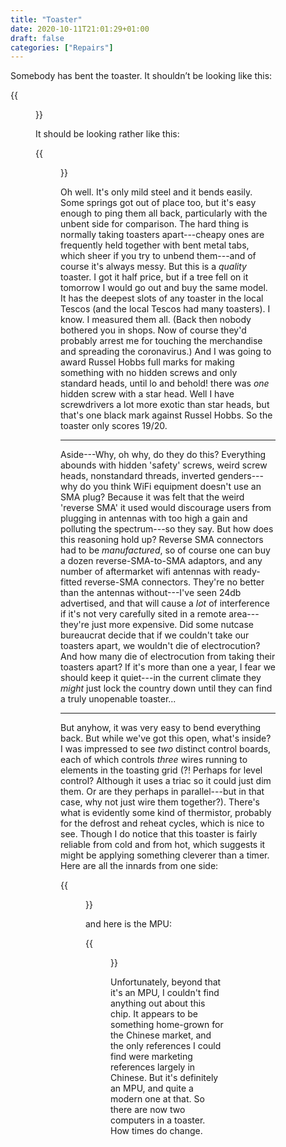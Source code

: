 ```yaml
---
title: "Toaster"
date: 2020-10-11T21:01:29+01:00
draft: false
categories: ["Repairs"]
---
```



Somebody has bent the toaster.  It shouldn’t be looking like this:

{{<figure src="/img/toaster/bent1.jpg">}}

It should be looking rather like this:

{{<figure src="/img/toaster/unbent.jpg">}}

Oh well.  It's only mild steel and it bends easily.  Some springs got
out of place too, but it's easy enough to ping them all back,
particularly with the unbent side for comparison.  The hard thing is
normally taking toasters apart---cheapy ones are frequently  held
together with bent metal tabs, which sheer if you try to unbend
them---and of course it's always messy.  But this is a _quality_
toaster.  I got it half price, but if a tree fell on it tomorrow I
would go out and buy the same model.  It has the deepest slots of any
toaster in the local Tescos (and the local Tescos had many
toasters).  I know.  I measured them all.  (Back then nobody bothered
you in shops.  Now of course they'd probably arrest me for touching
the merchandise and spreading the coronavirus.)  And I was going to
award Russel Hobbs full marks for making something with no hidden
screws and only standard heads, until lo and behold! there was _one_
hidden screw with a star head.  Well I have screwdrivers a lot more
exotic than star heads, but that's one black mark against Russel
Hobbs.  So the toaster only scores 19/20.

- - -
Aside---Why, oh why, do they do this?  Everything abounds with hidden 'safety'
screws, weird screw heads, nonstandard threads, inverted genders---why
do you think WiFi equipment doesn't use an SMA plug?  Because it was
felt that the weird 'reverse SMA' it used would discourage users from
plugging in antennas with too high a gain and polluting the
spectrum---so they say. But how does this reasoning hold up?  Reverse
SMA connectors had to be _manufactured_, so of course one can buy a
dozen reverse-SMA-to-SMA adaptors, and any number of aftermarket wifi
antennas with ready-fitted reverse-SMA connectors.  They're no better
than the antennas without---I've seen 24db advertised, and that will
cause a _lot_ of interference if it's not very carefully sited in a
remote area---they're just more expensive.  Did some nutcase
bureaucrat decide that if we couldn't take our toasters apart, we
wouldn't die of electrocution?  And how many die of electrocution from
taking their toasters apart?  If it's more than one a year, I fear we
should keep it quiet---in the current climate they _might_ just lock
the country down until they can find a truly unopenable toaster...
- - -

But anyhow, it was very easy to bend everything back.  But while we've
got this open, what's inside?  I was impressed to see _two_ distinct
control boards, each of which controls _three_ wires running to
elements in the toasting grid (?! Perhaps for level control?  Although
it uses a triac so it could just dim them.  Or are they perhaps in
parallel---but in that case, why not just wire them together?).
There's what is evidently some kind of thermistor, probably for the
defrost and reheat cycles, which is nice to see.  Though I do notice
that this toaster is fairly reliable from cold and from hot, which
suggests it might be applying something cleverer than a timer.  Here
are all the innards from one side:

{{<figure src="/img/toaster/innards.jpg">}}

and here is the MPU:

{{<figure src="/img/toaster/mpu.jpg">}}

Unfortunately, beyond that it's an MPU, I couldn't find anything out
about this chip.  It appears to be something home-grown for the
Chinese market, and the only references I could find were marketing
references largely in Chinese.  But it's definitely an MPU, and quite
a modern one at that.  So there are now two computers in a toaster.
How times do change.
